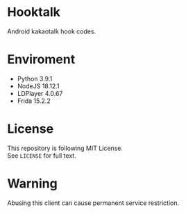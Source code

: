 # Hooktalk<br>
Android kakaotalk hook codes.<br>

# Enviroment<br>
 - Python 3.9.1
 - NodeJS 18.12.1
 - LDPlayer 4.0.67
 - Frida 15.2.2

# License<br>
This repository is following MIT License.<br>
See <code>LICENSE</code> for full text.

# Warning<br>
Abusing this client can cause permanent service restriction.
